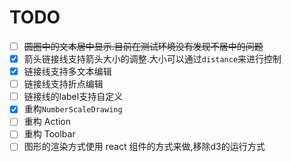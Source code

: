 # TODO

- [ ] ~~圆圈中的文本居中显示.目前在测试环境没有发现不居中的问题~~
- [x] 箭头链接线支持箭头大小的调整.大小可以通过`distance`来进行控制
- [x] 链接线支持多文本编辑
- [ ] 链接线支持折点编辑
- [ ] 链接线的label支持自定义
- [x] 重构`NumberScaleDrawing`
- [ ] 重构 Action
- [ ] 重构 Toolbar
- [ ] 图形的渲染方式使用 react 组件的方式来做,移除d3的运行方式